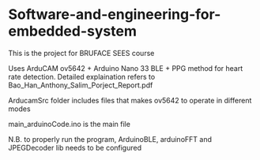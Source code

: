 # Software-and-engineering-for-embedded-system
This is the project for BRUFACE SEES course

Uses ArduCAM ov5642 + Arduino Nano 33 BLE + PPG method for heart rate detection. Detailed explaination refers to Bao_Han_Anthony_Salim_Porject_Report.pdf

ArducamSrc folder includes files that makes ov5642 to operate in different modes

main_arduinoCode.ino is the main file

N.B. to properly run the program, ArduinoBLE, arduinoFFT and JPEGDecoder lib needs to be configured
